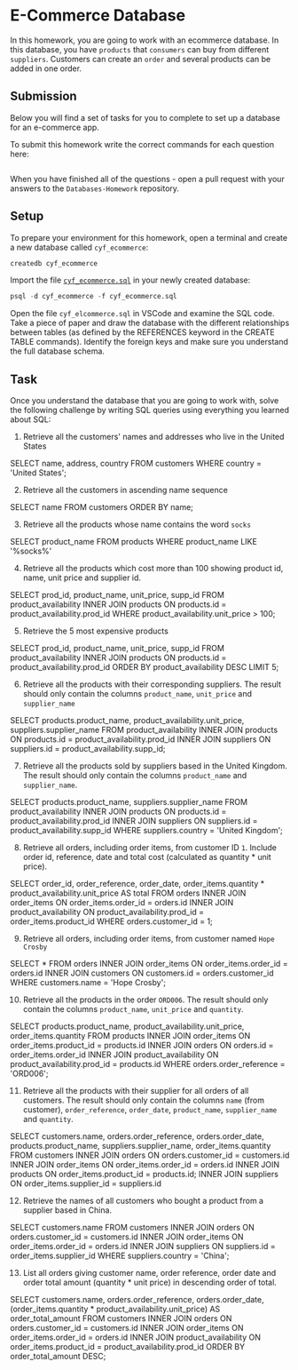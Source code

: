 # E-Commerce Database

In this homework, you are going to work with an ecommerce database. In this database, you have `products` that `consumers` can buy from different `suppliers`. Customers can create an `order` and several products can be added in one order.

## Submission

Below you will find a set of tasks for you to complete to set up a database for an e-commerce app.

To submit this homework write the correct commands for each question here:
```sql


```

When you have finished all of the questions - open a pull request with your answers to the `Databases-Homework` repository.

## Setup

To prepare your environment for this homework, open a terminal and create a new database called `cyf_ecommerce`:

```sql
createdb cyf_ecommerce
```

Import the file [`cyf_ecommerce.sql`](./cyf_ecommerce.sql) in your newly created database:

```sql
psql -d cyf_ecommerce -f cyf_ecommerce.sql
```

Open the file `cyf_elcommerce.sql` in VSCode and examine the SQL code. Take a piece of paper and draw the database with the different relationships between tables (as defined by the REFERENCES keyword in the CREATE TABLE commands). Identify the foreign keys and make sure you understand the full database schema.

## Task

Once you understand the database that you are going to work with, solve the following challenge by writing SQL queries using everything you learned about SQL:

1. Retrieve all the customers' names and addresses who live in the United States

SELECT name, address, country
FROM customers
WHERE country = 'United States';

2. Retrieve all the customers in ascending name sequence

SELECT name 
FROM customers 
ORDER BY name;

3. Retrieve all the products whose name contains the word `socks`

SELECT product_name
FROM products
WHERE product_name LIKE '%socks%'

4. Retrieve all the products which cost more than 100 showing product id, name, unit price and supplier id.

SELECT prod_id, product_name, unit_price, supp_id 
FROM product_availability
  INNER JOIN products ON products.id = product_availability.prod_id
WHERE
  product_availability.unit_price > 100;

5. Retrieve the 5 most expensive products

SELECT prod_id, product_name, unit_price, supp_id 
FROM product_availability 
  INNER JOIN products ON products.id = product_availability.prod_id
ORDER BY product_availability DESC
LIMIT 5;

6. Retrieve all the products with their corresponding suppliers. The result should only contain the columns `product_name`, `unit_price` and `supplier_name`

SELECT products.product_name, product_availability.unit_price, suppliers.supplier_name 
FROM product_availability
  INNER JOIN products ON products.id = product_availability.prod_id
  INNER JOIN suppliers ON suppliers.id = product_availability.supp_id;

7. Retrieve all the products sold by suppliers based in the United Kingdom. The result should only contain the columns `product_name` and `supplier_name`.

SELECT products.product_name, suppliers.supplier_name 
FROM product_availability
  INNER JOIN products ON products.id = product_availability.prod_id
  INNER JOIN suppliers ON suppliers.id = product_availability.supp_id
WHERE suppliers.country = 'United Kingdom';

8. Retrieve all orders, including order items, from customer ID `1`. Include order id, reference, date and total cost (calculated as quantity * unit price).

SELECT order_id, order_reference, order_date, order_items.quantity * product_availability.unit_price AS total 
FROM orders
  INNER JOIN order_items ON order_items.order_id = orders.id
  INNER JOIN product_availability ON product_availability.prod_id = order_items.product_id
WHERE orders.customer_id = 1;

9. Retrieve all orders, including order items, from customer named `Hope Crosby`

SELECT * 
FROM orders
  INNER JOIN order_items ON order_items.order_id = orders.id
  INNER JOIN customers ON customers.id = orders.customer_id
WHERE customers.name = 'Hope Crosby';

10. Retrieve all the products in the order `ORD006`. The result should only contain the columns `product_name`, `unit_price` and `quantity`.

SELECT products.product_name, product_availability.unit_price, order_items.quantity 
FROM products
  INNER JOIN order_items ON order_items.product_id = products.id
  INNER JOIN orders ON orders.id = order_items.order_id
  INNER JOIN product_availability ON product_availability.prod_id = products.id
WHERE orders.order_reference = 'ORD006';

11. Retrieve all the products with their supplier for all orders of all customers. The result should only contain the columns `name` (from customer), `order_reference`, `order_date`, `product_name`, `supplier_name` and `quantity`.

SELECT customers.name, orders.order_reference, orders.order_date, products.product_name, suppliers.supplier_name, order_items.quantity FROM customers
  INNER JOIN orders ON orders.customer_id = customers.id
  INNER JOIN order_items ON order_items.order_id = orders.id
  INNER JOIN products ON order_items.product_id = products.id;
  INNER JOIN suppliers ON order_items.supplier_id = suppliers.id
 
12. Retrieve the names of all customers who bought a product from a supplier based in China.

SELECT customers.name FROM customers
    INNER JOIN orders ON orders.customer_id = customers.id
    INNER JOIN order_items ON order_items.order_id = orders.id
    INNER JOIN suppliers ON suppliers.id = order_items.supplier_id
    WHERE suppliers.country = 'China';

13. List all orders giving customer name, order reference, order date and order total amount (quantity * unit price) in descending order of total.

SELECT customers.name, orders.order_reference, orders.order_date, 
(order_items.quantity * product_availability.unit_price) AS order_total_amount FROM customers
    INNER JOIN orders ON orders.customer_id = customers.id
    INNER JOIN order_items ON order_items.order_id = orders.id
    INNER JOIN product_availability ON order_items.product_id = product_availability.prod_id
ORDER BY order_total_amount DESC;